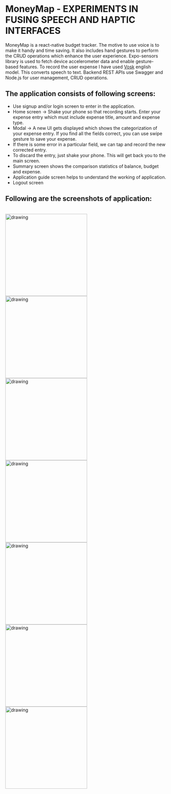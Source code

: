 # MoneyMap - EXPERIMENTS IN FUSING SPEECH AND HAPTIC INTERFACES
MoneyMap is a react-native budget tracker. The motive to use voice is to make it handy and time saving. It also includes hand gestures to perform the CRUD operations which enhance the user experience. Expo-sensors library is used to fetch device accelerometer data and enable gesture-based features. To record the user expense I have used [Vosk](https://alphacephei.com/vosk/models) english model. This converts speech to text. Backend REST APIs use Swagger and Node.js for user management, CRUD operations.

## The application consists of following screens:
- Use signup and/or login screen to enter in the application.
- Home screen -> Shake your phone so that recording starts. Enter your expense entry which must include expense title, amount and expense type.
- Modal -> A new UI gets displayed which shows the categorization of your expense entry. If you find all the fields correct, you can use swipe gesture to save your expense.
- If there is some error in a particular field, we can tap and record the new corrected entry.
- To discard the entry, just shake your phone. This will get back you to the main screen.
- Summary screen shows the comparison statistics of balance, budget and expense.
- Application guide screen helps to understand the working of application.
- Logout screen

## Following are the screenshots of application:
<br>
<img src="screenshots/signupMoneyMap.jpeg" alt="drawing" width="256"/>
<img src="screenshots/loginMoneyMap.jpeg" alt="drawing" width="256"/>
<img src="screenshots/homepageMoneyMap.jpeg" alt="drawing" width="256"/>
<img src="screenshots/editBudgetMoneyMap.jpeg" alt="drawing" width="256"/>
<img src="screenshots/howToUseMoneyMap.jpeg" alt="drawing" width="256"/>
<img src="screenshots/pieChartMoneyMap.jpeg" alt="drawing" width="256"/>
<img src="screenshots/logoutMoneyMap.jpeg" alt="drawing" width="256"/>
